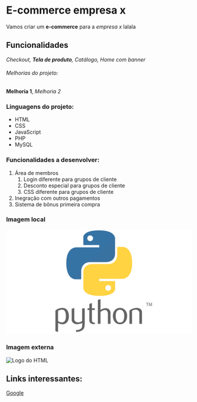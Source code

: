 # E-commerce empresa x

Vamos criar um **e-commerce** para a *empresa x* lalala

## Funcionalidades

_Checkout, **Tela de produto**, Catálogo, Home com banner_

###### Melhorias do projeto:

__Melhoria 1__, _Melhoria 2_

### Linguagens do projeto:

* HTML
* CSS
* JavaScript
* PHP
* MySQL

### Funcionalidades a desenvolver:

1. Área de membros
    1. Login diferente para grupos de cliente
    2. Desconto especial para grupos de cliente
    3. CSS diferente para grupos de cliente
2. Inegração com outros pagamentos
3. Sistema de bônus primeira compra

### Imagem local

![Logo do Python](img/Python-Symbol.png)

### Imagem externa

![Logo do HTML](https://upload.wikimedia.org/wikipedia/commons/thumb/6/61/HTML5_logo_and_wordmark.svg/200px-HTML5_logo_and_wordmark.svg.png)

## Links interessantes:

[Google](https://www.google.com)